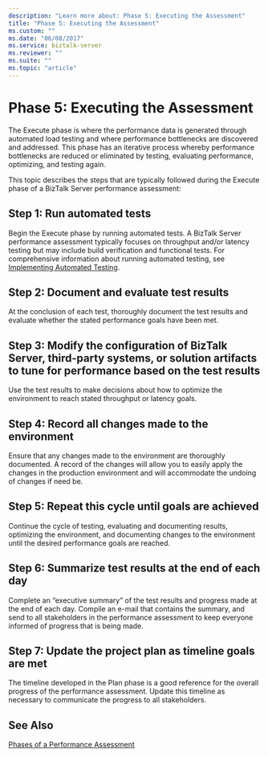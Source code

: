 ```yaml
---
description: "Learn more about: Phase 5: Executing the Assessment"
title: "Phase 5: Executing the Assessment"
ms.custom: ""
ms.date: "06/08/2017"
ms.service: biztalk-server
ms.reviewer: ""
ms.suite: ""
ms.topic: "article"
---
```

# Phase 5: Executing the Assessment
The Execute phase is where the performance data is generated through automated load testing and where performance bottlenecks are discovered and addressed. This phase has an iterative process whereby performance bottlenecks are reduced or eliminated by testing, evaluating performance, optimizing, and testing again.  
  
 This topic describes the steps that are typically followed during the Execute phase of a BizTalk Server performance assessment:  
  
## Step 1: Run automated tests  
 Begin the Execute phase by running automated tests. A BizTalk Server performance assessment typically focuses on throughput and/or latency testing but may include build verification and functional tests. For comprehensive information about running automated testing, see [Implementing Automated Testing](../technical-guides/implementing-automated-testing.md).  
  
## Step 2: Document and evaluate test results  
 At the conclusion of each test, thoroughly document the test results and evaluate whether the stated performance goals have been met.  
  
## Step 3: Modify the configuration of BizTalk Server, third-party systems, or solution artifacts to tune for performance based on the test results  
 Use the test results to make decisions about how to optimize the environment to reach stated throughput or latency goals.  
  
## Step 4: Record all changes made to the environment  
 Ensure that any changes made to the environment are thoroughly documented. A record of the changes will allow you to easily apply the changes in the production environment and will accommodate the undoing of changes if need be.  
  
## Step 5: Repeat this cycle until goals are achieved  
 Continue the cycle of testing, evaluating and documenting results, optimizing the environment, and documenting changes to the environment until the desired performance goals are reached.  
  
## Step 6: Summarize test results at the end of each day  
 Complete an “executive summary” of the test results and progress made at the end of each day. Compile an e-mail that contains the summary, and send to all stakeholders in the performance assessment to keep everyone informed of progress that is being made.  
  
## Step 7: Update the project plan as timeline goals are met  
 The timeline developed in the Plan phase is a good reference for the overall progress of the performance assessment. Update this timeline as necessary to communicate the progress to all stakeholders.  
  
## See Also  
 [Phases of a Performance Assessment](../technical-guides/phases-of-a-performance-assessment.md)

